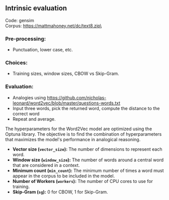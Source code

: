 ## Intrinsic evaluation
Code: gensim\
Corpus: https://mattmahoney.net/dc/text8.zip\

### Pre-processing:
- Punctuation, lower case, etc.

### Choices:
- Training sizes, window sizes, CBOW vs Skip-Gram.

### Evaluation:
- Analogies using https://github.com/nicholas-leonard/word2vec/blob/master/questions-words.txt
- Input three words, pick the returned word, compute the distance to the correct word
- Repeat and average.

The hyperparameters for the Word2Vec model are optimized using the Optuna library. The objective is to find the combination of hyperparameters that maximizes the model's performance in analogical reasoning.

- **Vector size (`vector_size`):** The number of dimensions to represent each word.
- **Window size (`window_size`):** The number of words around a central word that are considered in a context.
- **Minimum count (`min_count`):** The minimum number of times a word must appear in the corpus to be included in the model.
- **Number of Workers (`workers`):** The number of CPU cores to use for training.
- **Skip-Gram (`sg`):** 0 for CBOW, 1 for Skip-Gram.
